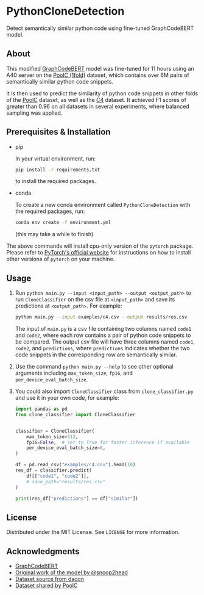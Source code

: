 # PythonCloneDetection

Detect semantically similar python code using fine-tuned GraphCodeBERT model.

## About

This modified [GraphCodeBERT](https://arxiv.org/abs/2009.08366) model was fine-tuned for 11 hours using an A40 server on the [PoolC (1fold)](https://huggingface.co/datasets/PoolC/1-fold-clone-detection-600k-5fold) dataset, which contains over 6M pairs of semantically similar python code snippets.

It is then used to predict the similarity of python code snippets in other folds of the [PoolC](https://huggingface.co/datasets/PoolC/5-fold-clone-detection-600k-5fold) dataset, as well as the [C4](https://github.com/Chenning-Tao/C4/tree/main/dataset) dataset. It achieved F1 scores of greater than 0.96 on all datasets in several experiments, where balanced sampling was applied.

## Prerequisites & Installation

* pip

    In your virtual environment, run:

    ```sh
    pip install -r requirements.txt
    ```

    to install the required packages.

* conda

    To create a new conda environment called `PythonCloneDetection` with the required packages, run:

    ```sh
    conda env create -f environment.yml
    ```

    (this may take a while to finish)

The above commands will install cpu-only version of the `pytorch` package. Please refer to [PyTorch's official website](https://pytorch.org/get-started/locally/) for instructions on how to install other versions of `pytorch` on your machine.

## Usage

1. Run `python main.py --input <input_path> --output <output_path>` to run `CloneClassifier` on the csv file at `<input_path>` and save its predictions at `<output_path>`. For example:

    ```sh
    python main.py --input examples/c4.csv --output results/res.csv
    ```

    The input of `main.py` is a csv file containing two columns named `code1` and `code2`, where each row contains a pair of python code snippets to be compared. The output csv file will have three columns named `code1`, `code2`, and `predictions`, where `predictions` indicates whether the two code snippets in the corresponding row are semantically similar.

2. Use the command `python main.py --help` to see other optional arguments including `max_token_size`, `fp16`, and `per_device_eval_batch_size`.
3. You could also import `CloneClassifier` class from `clone_classifier.py` and use it in your own code, for example:

    ```python
    import pandas as pd
    from clone_classifier import CloneClassifier


    classifier = CloneClassifier(
        max_token_size=512,
        fp16=False,  # set to True for faster inference if available
        per_device_eval_batch_size=8,
    )

    df = pd.read_csv("examples/c4.csv").head(10)
    res_df = classifier.predict(
        df[["code1", "code2"]], 
        # save_path="results/res.csv"
    )

    print(res_df["predictions"] == df["similar"])
    ```

## License

Distributed under the MIT License. See `LICENSE` for more information.

## Acknowledgments

* [GraphCodeBERT](https://arxiv.org/abs/2009.08366)
* [Original work of the model by @snoop2head](https://github.com/sangHa0411/CloneDetection)
* [Dataset source from dacon](https://dacon.io/competitions/official/235900/overview/description)
* [Dataset shared by PoolC](https://huggingface.co/PoolC)
